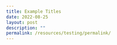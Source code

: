 ```yaml
---
title: Example Titles
date: 2022-08-25
layout: post
description: ""
permalink: /resources/testing/permalink/
---
```


